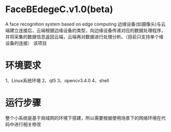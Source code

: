 # FaceBEdegeC.v1.0(beta)
A face recognition system based on edge computing
  边缘设备(如摄像头)与云端建立连接后，云端根据边缘设备的类型，向边缘设备传递对应的数据处理程序，并将采集的数据信息返回云端，云端再对数据进行处理分析。（目前只支持单个缘设备的连接）
该项目

# 环境要求
  1、Linux系统环境
  2、qt5
  3、opencv3.4.0
  4、shell
 
# 运行步骤
  整个小系统是基于局域网的环境下搭建，所以需要根据使用场景下的网络环境在代码中进行相关修改
  
  

